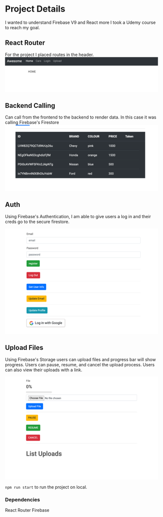 # Project Details
I wanted to understand Firebase V9 and React more I took a Udemy course to reach my goal.


## React Router
For the project I placed routes in the header.
![Header](https://github.com/gforsythe/UploadFirebaseWebApp/blob/main/docs/images/Screen%20Shot%20(1).png?raw=true)

## Backend Calling
Can call from the frontend to the backend to render data. In this case it was calling Firebase's Firestore
![Cars](https://github.com/gforsythe/UploadFirebaseWebApp/blob/main/docs/images/Screen%20Shot%20(2).png?raw=true)

## Auth
Using Firebase's Authentication, I am able to give users a log in and their creds go to the secure firestore. 

![Auth](https://github.com/gforsythe/UploadFirebaseWebApp/blob/main/docs/images/Screen%20Shot%20(3).png?raw=true)

## Upload Files

Using Firebase's Storage users can upload files and progress bar will show progress. Users can pause, resume, and cancel the upload process. Users can also view their uploads with a link.

![Upload](https://github.com/gforsythe/UploadFirebaseWebApp/blob/main/docs/images/Screen%20Shot%20(4).png?raw=true)


`npm run start` to run the project on local. 


### Dependencies

React Router
Firebase